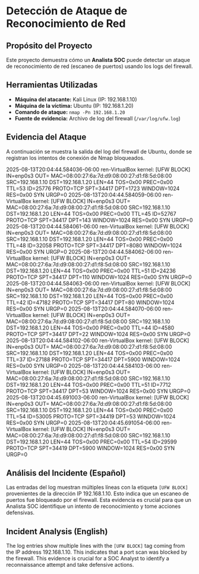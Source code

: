 # Detección de Ataque de Reconocimiento de Red

## Propósito del Proyecto
Este proyecto demuestra cómo un **Analista SOC** puede detectar un ataque de reconocimiento de red (escaneo de puertos) usando los logs del firewall.

## Herramientas Utilizadas
- **Máquina del atacante:** Kali Linux (IP: 192.168.1.10)
- **Máquina de la víctima:** Ubuntu (IP: 192.168.1.20)
- **Comando de ataque:** `nmap -Pn 192.168.1.20`
- **Fuente de evidencia:** Archivo de log del firewall (`/var/log/ufw.log`)

## Evidencia del Ataque
A continuación se muestra la salida del log del firewall de Ubuntu, donde se registran los intentos de conexión de Nmap bloqueados.

2025-08-13T20:04:44.584036-06:00 ren-VirtualBox kernel: [UFW BLOCK] IN=enp0s3 OUT= MAC=08:00:27:6a:7d:d9:08:00:27:d1:f8:5d:08:00 SRC=192.168.1.10 DST=192.168.1.20 LEN=44 TOS=0x00 PREC=0x00 TTL=53 ID=25776 PROTO=TCP SPT=34417 DPT=1723 WINDOW=1024 RES=0x00 SYN URGP=0
2025-08-13T20:04:44.584059-06:00 ren-VirtualBox kernel: [UFW BLOCK] IN=enp0s3 OUT= MAC=08:00:27:6a:7d:d9:08:00:27:d1:f8:5d:08:00 SRC=192.168.1.10 DST=192.168.1.20 LEN=44 TOS=0x00 PREC=0x00 TTL=45 ID=52767 PROTO=TCP SPT=34417 DPT=143 WINDOW=1024 RES=0x00 SYN URGP=0
2025-08-13T20:04:44.584061-06:00 ren-VirtualBox kernel: [UFW BLOCK] IN=enp0s3 OUT= MAC=08:00:27:6a:7d:d9:08:00:27:d1:f8:5d:08:00 SRC=192.168.1.10 DST=192.168.1.20 LEN=44 TOS=0x00 PREC=0x00 TTL=48 ID=32058 PROTO=TCP SPT=34417 DPT=8080 WINDOW=1024 RES=0x00 SYN URGP=0
2025-08-13T20:04:44.584062-06:00 ren-VirtualBox kernel: [UFW BLOCK] IN=enp0s3 OUT= MAC=08:00:27:6a:7d:d9:08:00:27:d1:f8:5d:08:00 SRC=192.168.1.10 DST=192.168.1.20 LEN=44 TOS=0x00 PREC=0x00 TTL=51 ID=24236 PROTO=TCP SPT=34417 DPT=110 WINDOW=1024 RES=0x00 SYN URGP=0
2025-08-13T20:04:44.584063-06:00 ren-VirtualBox kernel: [UFW BLOCK] IN=enp0s3 OUT= MAC=08:00:27:6a:7d:d9:08:00:27:d1:f8:5d:08:00 SRC=192.168.1.10 DST=192.168.1.20 LEN=44 TOS=0x00 PREC=0x00 TTL=42 ID=47182 PROTO=TCP SPT=34417 DPT=80 WINDOW=1024 RES=0x00 SYN URGP=0
2025-08-13T20:04:44.584070-06:00 ren-VirtualBox kernel: [UFW BLOCK] IN=enp0s3 OUT= MAC=08:00:27:6a:7d:d9:08:00:27:d1:f8:5d:08:00 SRC=192.168.1.10 DST=192.168.1.20 LEN=44 TOS=0x00 PREC=0x00 TTL=44 ID=4580 PROTO=TCP SPT=34417 DPT=22 WINDOW=1024 RES=0x00 SYN URGP=0
2025-08-13T20:04:44.584102-06:00 ren-VirtualBox kernel: [UFW BLOCK] IN=enp0s3 OUT= MAC=08:00:27:6a:7d:d9:08:00:27:d1:f8:5d:08:00 SRC=192.168.1.10 DST=192.168.1.20 LEN=44 TOS=0x00 PREC=0x00 TTL=37 ID=27188 PROTO=TCP SPT=34417 DPT=5900 WINDOW=1024 RES=0x00 SYN URGP=0
2025-08-13T20:04:44.584103-06:00 ren-VirtualBox kernel: [UFW BLOCK] IN=enp0s3 OUT= MAC=08:00:27:6a:7d:d9:08:00:27:d1:f8:5d:08:00 SRC=192.168.1.10 DST=192.168.1.20 LEN=44 TOS=0x00 PREC=0x00 TTL=51 ID=7712 PROTO=TCP SPT=34417 DPT=53 WINDOW=1024 RES=0x00 SYN URGP=0
2025-08-13T20:04:45.691003-06:00 ren-VirtualBox kernel: [UFW BLOCK] IN=enp0s3 OUT= MAC=08:00:27:6a:7d:d9:08:00:27:d1:f8:5d:08:00 SRC=192.168.1.10 DST=192.168.1.20 LEN=44 TOS=0x00 PREC=0x00 TTL=54 ID=53005 PROTO=TCP SPT=34419 DPT=53 WINDOW=1024 RES=0x00 SYN URGP=0
2025-08-13T20:04:45.691054-06:00 ren-VirtualBox kernel: [UFW BLOCK] IN=enp0s3 OUT= MAC=08:00:27:6a:7d:d9:08:00:27:d1:f8:5d:08:00 SRC=192.168.1.10 DST=192.168.1.20 LEN=44 TOS=0x00 PREC=0x00 TTL=54 ID=29599 PROTO=TCP SPT=34419 DPT=5900 WINDOW=1024 RES=0x00 SYN URGP=0

## Análisis del Incidente (Español)
Las entradas del log muestran múltiples líneas con la etiqueta `[UFW BLOCK]` provenientes de la dirección IP 192.168.1.10. Esto indica que un escaneo de puertos fue bloqueado por el firewall. Esta evidencia es crucial para que un Analista SOC identifique un intento de reconocimiento y tome acciones defensivas.

## Incident Analysis (English)
The log entries show multiple lines with the `[UFW BLOCK]` tag coming from the IP address 192.168.1.10. This indicates that a port scan was blocked by the firewall. This evidence is crucial for a SOC Analyst to identify a reconnaissance attempt and take defensive actions.

